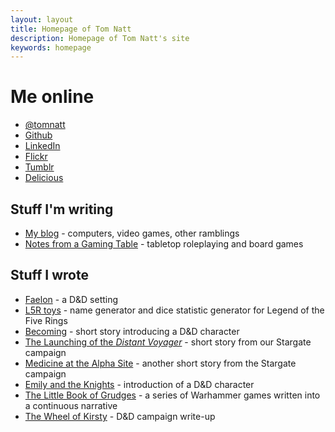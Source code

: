 ```yaml
---
layout: layout
title: Homepage of Tom Natt
description: Homepage of Tom Natt's site
keywords: homepage
---
```


# Me online

* [@tomnatt](https:www.twitter.com/tomnatt)
* [Github](https://github.com/tomnatt)
* [LinkedIn](http://uk.linkedin.com/pub/tom-natt/6/839/20b)
* [Flickr](http://www.flickr.com/photos/tomnatt/)
* [Tumblr](http://tomnatt.tumblr.com/)
* [Delicious](http://delicious.com/tomnatt)

## Stuff I'm writing

* [My blog](http://tomnatt.blogspot.com) - computers, video games, other ramblings
* [Notes from a Gaming Table](http://notesfromagamingtable.blogspot.co.uk/) - tabletop roleplaying and board games

## Stuff I wrote

* [Faelon](https://wiki.bath.ac.uk/display/faelon/) - a D&D setting
* [L5R toys](/rpg/l5r) - name generator and dice statistic generator for Legend of the Five Rings
* [Becoming](/rpg/shell) - short story introducing a D&D character
* [The Launching of the <i>Distant Voyager</i>](/rpg/boatlaunch) - short story from our Stargate campaign
* [Medicine at the Alpha Site](/rpg/medicine) - another short story from the Stargate campaign
* [Emily and the Knights](/rpg/emily) - introduction of a D&D character
* [The Little Book of Grudges](http://littlebookofgrudges.blogspot.co.uk/) - a series of Warhammer games written into a continuous narrative
* [The Wheel of Kirsty](http://www.thefreekhouse.com/rpg/wheelofkirsty/) - D&D campaign write-up
